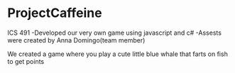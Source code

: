 # ProjectCaffeine
ICS 491 
-Developed our very own game using javascript and c#
-Assests were created by Anna Domingo(team member)

We created a game where you play a cute little blue whale that farts on fish to get points
